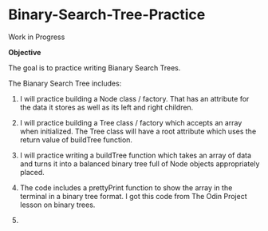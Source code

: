 # Binary-Search-Tree-Practice
Work in Progress

**Objective**

The goal is to practice writing Bianary Search Trees. 

The Bianary Search Tree includes:

1. I will practice building a Node class / factory. That has an attribute for the data it stores as well as its left and right children.

2. I will practice building a Tree class / factory which accepts an array when initialized. The Tree class will have a root attribute which uses the return value of buildTree function.

3. I will practice writing a buildTree function which takes an array of data and turns it into a balanced binary tree full of Node objects appropriately placed.

4. The code includes a prettyPrint function to show the array in the terminal in a binary tree format. I got this code from The Odin Project lesson on binary trees.

5. 

